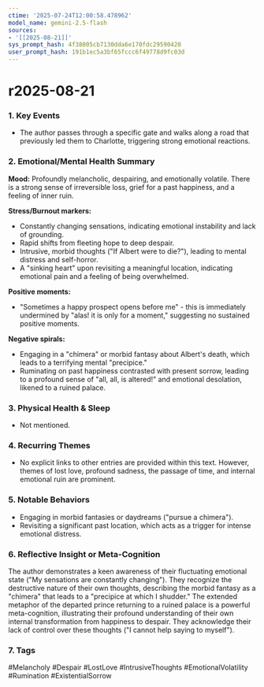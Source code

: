 ```yaml
---
ctime: '2025-07-24T12:00:58.478962'
model_name: gemini-2.5-flash
sources:
- '[[2025-08-21]]'
sys_prompt_hash: 4f38005cb7130dda6e170fdc29590420
user_prompt_hash: 191b1ec5a3bf65fccc6f49778d9fc03d
---
```

# r2025-08-21

### 1. Key Events
*   The author passes through a specific gate and walks along a road that previously led them to Charlotte, triggering strong emotional reactions.

### 2. Emotional/Mental Health Summary

**Mood:** Profoundly melancholic, despairing, and emotionally volatile. There is a strong sense of irreversible loss, grief for a past happiness, and a feeling of inner ruin.

**Stress/Burnout markers:**
*   Constantly changing sensations, indicating emotional instability and lack of grounding.
*   Rapid shifts from fleeting hope to deep despair.
*   Intrusive, morbid thoughts ("If Albert were to die?"), leading to mental distress and self-horror.
*   A "sinking heart" upon revisiting a meaningful location, indicating emotional pain and a feeling of being overwhelmed.

**Positive moments:**
*   "Sometimes a happy prospect opens before me" - this is immediately undermined by "alas! it is only for a moment," suggesting no sustained positive moments.

**Negative spirals:**
*   Engaging in a "chimera" or morbid fantasy about Albert's death, which leads to a terrifying mental "precipice."
*   Ruminating on past happiness contrasted with present sorrow, leading to a profound sense of "all, all, is altered!" and emotional desolation, likened to a ruined palace.

### 3. Physical Health & Sleep
*   Not mentioned.

### 4. Recurring Themes
*   No explicit links to other entries are provided within this text. However, themes of lost love, profound sadness, the passage of time, and internal emotional ruin are prominent.

### 5. Notable Behaviors
*   Engaging in morbid fantasies or daydreams ("pursue a chimera").
*   Revisiting a significant past location, which acts as a trigger for intense emotional distress.

### 6. Reflective Insight or Meta-Cognition
The author demonstrates a keen awareness of their fluctuating emotional state ("My sensations are constantly changing"). They recognize the destructive nature of their own thoughts, describing the morbid fantasy as a "chimera" that leads to a "precipice at which I shudder." The extended metaphor of the departed prince returning to a ruined palace is a powerful meta-cognition, illustrating their profound understanding of their own internal transformation from happiness to despair. They acknowledge their lack of control over these thoughts ("I cannot help saying to myself").

### 7. Tags
#Melancholy #Despair #LostLove #IntrusiveThoughts #EmotionalVolatility #Rumination #ExistentialSorrow